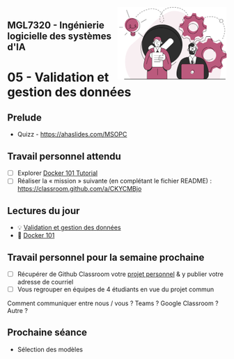 <img style="float: right;" src="../../images/component_engineering.svg" alt="EngineeringAISystems" width="250"/>

## MGL7320 - Ingénierie logicielle des systèmes d'IA
# 05 - Validation et gestion des données

## Prelude

- Quizz - https://ahaslides.com/MSOPC

## Travail personnel attendu
- [ ] Explorer [Docker 101 Tutorial](https://www.docker.com/101-tutorial/)
- [ ] Réaliser la « mission » suivante (en complétant le fichier README) : https://classroom.github.com/a/CKYCMBjo

## Lectures du jour
- :bulb: [Validation et gestion des données](./05_data_validation_slides.pdf)
- :nut_and_bolt: [Docker 101](./Docker101-UQAM.pdf)

## Travail personnel pour la semaine prochaine

- [ ] Récupérer de Github Classroom votre [projet personnel](../../projets/projets.md) & y publier votre adresse de courriel
- [ ] Vous regrouper en équipes de 4 étudiants en vue du projet commun

Comment communiquer entre nous / vous ? Teams ? Google Classroom ? Autre ?

## Prochaine séance

- Sélection des modèles

